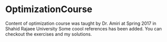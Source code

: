 # OptimizationCourse
Content of optimization course was taught by Dr. Amiri at Spring 2017 in Shahid Rajaee University
Some coool references has been added.
You can checkout the exercises and my solutions.
